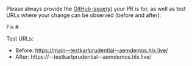 Please always provide the [GitHub issue(s)](../issues) your PR is for, as well as test URLs where your change can be observed (before and after):

Fix #<gh-issue-id>

Test URLs:
- Before: https://main--testkarlprudential--aemdemos.hlx.live/
- After: https://<branch>--testkarlprudential--aemdemos.hlx.live/
